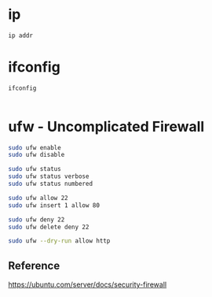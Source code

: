 # ip

```bash
ip addr


```

# ifconfig

```bash
ifconfig



```

# ufw - Uncomplicated Firewall

```bash
sudo ufw enable
sudo ufw disable

sudo ufw status
sudo ufw status verbose
sudo ufw status numbered

sudo ufw allow 22
sudo ufw insert 1 allow 80

sudo ufw deny 22
sudo ufw delete deny 22

sudo ufw --dry-run allow http

```

## Reference

https://ubuntu.com/server/docs/security-firewall
